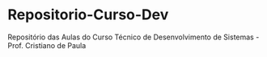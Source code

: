# Repositorio-Curso-Dev
Repositório das Aulas do Curso Técnico de Desenvolvimento de Sistemas - Prof. Cristiano de Paula
